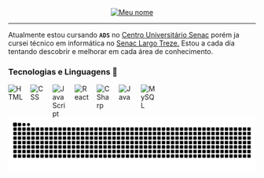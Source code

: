 <div align="center">
<a href="https://git.io/typing-svg"><img src="https://readme-typing-svg.demolab.com?font=Fira+Code&weight=600&size=30&duration=5100&pause=1000&color=009F04&background=FFFFFF00&center=true&vCenter=true&width=435&lines=Ramon+Vitor+%F0%9F%91%A8%E2%80%8D%F0%9F%92%BB%E2%98%95" alt="Meu nome" /></a>
</div>
 
 ---

 Atualmente estou cursando **`ADS`** no [Centro Universitário Senac](https://www.google.com/search?sca_esv=0d71c7b82b192171&sxsrf=AE3TifOpbOeUZGO20McRdCYPmF39KpVUcw:1756651152435&kgmid=/g/121jytr5&q=Centro+Universit%C3%A1rio+Senac+-+Santo+Amaro&shndl=30&shem=lcuae,lsptbl1,uaasie&source=sh/x/loc/uni/m1/1&kgs=f8156aac2ff015f7&utm_source=lcuae,lsptbl1,uaasie,sh/x/loc/uni/m1/1) porém ja cursei técnico em informática no [Senac Largo Treze.](https://www.google.com/search?sca_esv=0d71c7b82b192171&sxsrf=AE3TifMbWAkF2qkeRr-79rToujKWkoYysg:1756651339477&kgmid=/g/1thtf7vw&q=Senac+Largo+Treze&shndl=30&shem=lcuae,lsptbl1,uaasie&source=sh/x/loc/uni/m1/1&kgs=2132c6758a41e0cf&utm_source=lcuae,lsptbl1,uaasie,sh/x/loc/uni/m1/1)
 Estou a cada dia tentando descobrir e melhorar em cada área de conhecimento.

 ### Tecnologias e Linguagens 🤖

          
<img 
    align="left"
    alt="HTML"
    title="HTML"
    width="30px"
    style="padding-right: 15px;"
    src="https://cdn.jsdelivr.net/gh/devicons/devicon@latest/icons/html5/html5-original.svg"                          
/>

<img 
    align="left"
    alt="CSS"
    title="CSS"
    width="30px"
    style="padding-right: 15px;"
    src="https://cdn.jsdelivr.net/gh/devicons/devicon@latest/icons/css3/css3-original.svg"                          
/>

<img 
    align="left"
    alt="JavaScript"
    title="JavaScript"
    width="30px"
    style="padding-right: 15px;"
    src="https://cdn.jsdelivr.net/gh/devicons/devicon@latest/icons/javascript/javascript-original.svg" 
/>

<img 
    align="left"
    alt="React"
    title="React"
    width="30px"
    style="padding-right: 15px;"
    src="https://cdn.jsdelivr.net/gh/devicons/devicon@latest/icons/react/react-original.svg"                          
/>

<img 
    align="left"
    alt="CSharp"
    title="CSharp"
    width="30px"
    style="padding-right: 15px;"
    src="https://cdn.jsdelivr.net/gh/devicons/devicon@latest/icons/csharp/csharp-original.svg"                          
/>


<img 
    align="left"
    alt="Java"
    title="Java"
    width="30px"
    style="padding-right: 15px;"
    src="https://cdn.jsdelivr.net/gh/devicons/devicon@latest/icons/java/java-original.svg"                          
/>

<img 
    align="left"
    alt="MySQL"
    title="MySQL"
    width="30px"
    style="padding-right: 15px;"
    src="https://cdn.jsdelivr.net/gh/devicons/devicon@latest/icons/mysql/mysql-original.svg"                          
/>

<picture align="center">
  <source media="(prefers-color-scheme: dark)" srcset="https://raw.githubusercontent.com/Cerrissete/Cerrissete/output/github-contribution-grid-snake-dark.svg">
  <source media="(prefers-color-scheme: light)" srcset="https://raw.githubusercontent.com/Cerrissete/Cerrissete/output/github-contribution-grid-snake-dark.svg">
  <img align="center" alt="github contribution grid snake animation" src="https://raw.githubusercontent.com/Cerrissete/Cerrissete/output/github-contribution-grid-snake.svg">
</picture>
